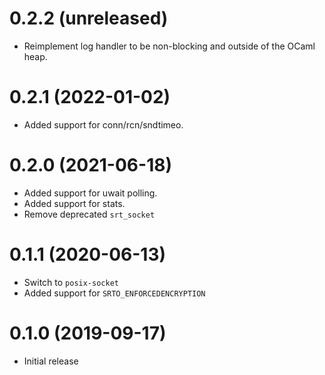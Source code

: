 0.2.2 (unreleased)
=====
* Reimplement log handler to be non-blocking and
  outside of the OCaml heap.

0.2.1 (2022-01-02)
=====
* Added support for conn/rcn/sndtimeo.

0.2.0 (2021-06-18)
=====
* Added support for uwait polling.
* Added support for stats.
* Remove deprecated `srt_socket` 

0.1.1 (2020-06-13)
=====
* Switch to `posix-socket`
* Added support for `SRTO_ENFORCEDENCRYPTION`

0.1.0 (2019-09-17)
=====
* Initial release
